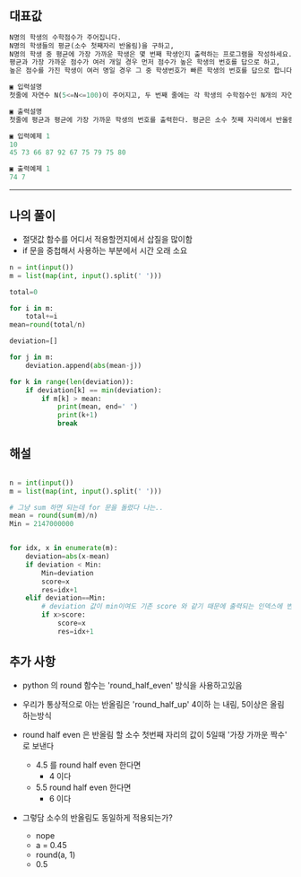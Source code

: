 ## 대표값

```py
N명의 학생의 수학점수가 주어집니다. 
N명의 학생들의 평균(소수 첫째자리 반올림)을 구하고, 
N명의 학생 중 평균에 가장 가까운 학생은 몇 번째 학생인지 출력하는 프로그램을 작성하세요.
평균과 가장 가까운 점수가 여러 개일 경우 먼저 점수가 높은 학생의 번호를 답으로 하고, 
높은 점수를 가진 학생이 여러 명일 경우 그 중 학생번호가 빠른 학생의 번호를 답으로 합니다.

▣ 입력설명
첫줄에 자연수 N(5<=N<=100)이 주어지고, 두 번째 줄에는 각 학생의 수학점수인 N개의 자연 수가 주어집니다. 학생의 번호는 앞에서부터 1로 시작해서 N까지이다.

▣ 출력설명
첫줄에 평균과 평균에 가장 가까운 학생의 번호를 출력한다. 평균은 소수 첫째 자리에서 반올림합니다.

▣ 입력예제 1
10 
45 73 66 87 92 67 75 79 75 80

▣ 출력예제 1 
74 7
```

---

## 나의 풀이

- 절댓값 함수를 어디서 적용할껀지에서 삽질을 많이함
- if 문을 중첩해서 사용하는 부분에서 시간 오래 소요

```py
n = int(input())
m = list(map(int, input().split(' ')))

total=0

for i in m:
    total+=i
mean=round(total/n)

deviation=[]

for j in m:
    deviation.append(abs(mean-j))

for k in range(len(deviation)):
    if deviation[k] == min(deviation):
        if m[k] > mean:
            print(mean, end=' ')
            print(k+1)
            break
```

## 해설

```py

n = int(input())
m = list(map(int, input().split(' ')))

# 그냥 sum 하면 되는데 for 문을 돌렸다 나는..
mean = round(sum(m)/n)
Min = 2147000000


for idx, x in enumerate(m):
    deviation=abs(x-mean)
    if deviation < Min:
        Min=deviation
        score=x
        res=idx+1
    elif deviation==Min:
        # deviation 값이 min이여도 기존 score 와 같기 때문에 출력되는 인덱스에 변화 없음
        if x>score:
            score=x
            res=idx+1
```

## 추가 사항

- python 의 round 함수는 'round_half_even' 방식을 사용하고있음
- 우리가 통상적으로 아는 반올림은 'round_half_up' 4이하 는 내림, 5이상은 올림 하는방식
- round half even 은 반올림 할 소수 첫번째 자리의 값이 5일때 '가장 가까운 짝수' 로 보낸다
  - 4.5 를 round half even 한다면
    - 4 이다
  - 5.5 round half even 한다면
    - 6 이다

- 그렇담 소수의 반올림도 동일하게 적용되는가?
  - nope
  - a = 0.45
  - round(a, 1)
  - 0.5